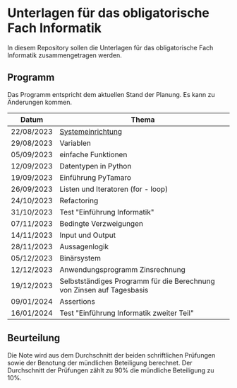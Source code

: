 # Unterlagen für das obligatorische Fach Informatik

In diesem Repository sollen die Unterlagen für das obligatorische Fach Informatik zusammengetragen werden.

## Programm

Das Programm entspricht dem aktuellen Stand der Planung. Es kann zu
Änderungen kommen.

| Datum | Thema |
| ----- | ----- |
| 22/08/2023 | [Systemeinrichtung](01_grundeinrichtung.md) |         
| 29/08/2023 | Variablen	      |             
| 05/09/2023 | einfache Funktionen |	       
| 12/09/2023 | Datentypen in Python	|       
| 19/09/2023 | Einführung PyTamaro	 |      
| 26/09/2023 | Listen und Iteratoren (for - loop) |	
| 24/10/2023 | Refactoring	               |
| 31/10/2023 | Test "Einführung Informatik" |
| 07/11/2023 | Bedingte Verzweigungen	   |
| 14/11/2023 | Input und Output	           |
| 28/11/2023 | Aussagenlogik	            |   
| 05/12/2023 | Binärsystem	               |
| 12/12/2023 | Anwendungsprogramm Zinsrechnung	|
| 19/12/2023 | Selbstständiges Programm für die Berechnung von Zinsen auf Tagesbasis	|
| 09/01/2024 | Assertions	|
| 16/01/2024 | Test "Einführung Informatik zweiter Teil" |	

## Beurteilung

Die Note wird aus dem Durchschnitt der beiden schriftlichen Prüfungen
sowie der Benotung der mündlichen Beteiligung berechnet. Der
Durchschnitt der Prüfungen zählt zu 90% die mündliche Beteiligung zu 10%.